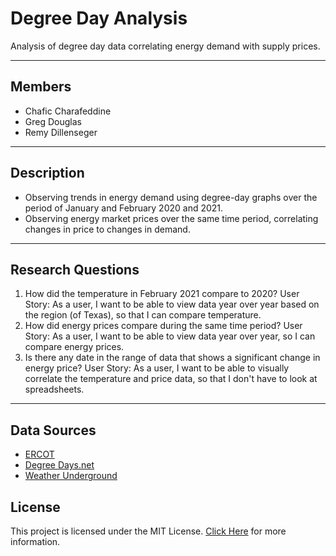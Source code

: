 # Degree Day Analysis
Analysis of degree day data correlating energy demand with supply prices.

---
## Members
- Chafic Charafeddine
- Greg Douglas
- Remy Dillenseger

---
## Description
- Observing trends in energy demand using degree-day graphs over the period of January and February 2020 and 2021. 
- Observing energy market prices over the same time period, correlating changes in price to changes in demand.

---
## Research Questions
1. How did the temperature in February 2021 compare to 2020?
    User Story: As a user, I want to be able to view data year over year based on the region (of Texas), so that I can compare temperature.
2. How did energy prices compare during the same time period?
    User Story: As a user, I want to be able to view data year over year, so I can compare energy prices.
3. Is there any date in the range of data that shows a significant change in energy price?
    User Story: As a user, I want to be able to visually correlate the temperature and price data, so that I don't have to look at spreadsheets.

---
## Data Sources
- [ERCOT](http://www.ercot.com/about) 
- [Degree Days.net](https://www.degreedays.net/about)
- [Weather Underground](https://www.wunderground.com/about/our-company)

## License
This project is licensed under the MIT License.
[Click Here](https://github.com/rdillens/Degree_Day_Analysis/blob/main/LICENSE) for more information.